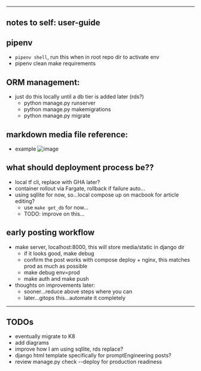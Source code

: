 #
------------------------------------------------------------------------------
## notes to self: user-guide

## pipenv
- `pipenv shell`, run this when in root repo dir to activate env
- pipenv clean
make requirements

## ORM management:
- just do this locally until a db tier is added later (rds?)
    - python manage.py runserver
    - python manage.py makemigrations
    - python manage.py migrate

## markdown media file reference:
- example
    ![image](http://localhost:8000/media/kairos_default.jpg)

## what should deployment process be??
- local tf cli, replace with GHA later?
- container rollout via Fargate, rollback if failure auto...
- using sqllite for now, so...local compose up on macbook for article editing?
    - use `make get_db` for now...
    - TODO: improve on this...

## early posting workflow
- make server, localhost:8000, this will store media/static in django dir
    - if it looks good, make debug
    - confirm the post works with compose deploy + nginx, this matches prod as much as possible
    - make debug env=prod
    - make auth and make push
- thoughts on improvements later:
    - sooner...reduce above steps where you can
    - later...gitops this...automate it completely

------------------------------------------------------------------------------
## TODOs
- eventually migrate to K8
- add diagrams
- improve how I am using sqllite, rds replace?
- django html template specifically for promptEngineering posts?
- review manage.py check --deploy for production readiness
